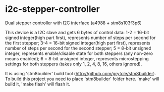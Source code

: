 # i2c-stepper-controller
Dual stepper controller with I2C interface (a4988 + stm8s103f3p6)

This device is a I2C slave and gets 6 bytes of control data:
1-2 = 16-bit signed integer(high part first), represents number of steps per second for the first stepper;
3-4 = 16-bit signed integer(high part first), represents number of steps per second for the second stepper;
5 = 8-bit unsigned integer, represents enable/disable state for both steppers (any non-zero means enabled);
6 = 8-bit unsigned integer, represents microstepping settings for both steppers (takes only 1, 2, 4, 8, 16, others ignored).

It is using 'stm8builder' build tool (http://github.com/grytole/stm8builder). To build this project you need to place 'stm8builder' folder here. 'make' will build it, 'make flash' will flash it.
